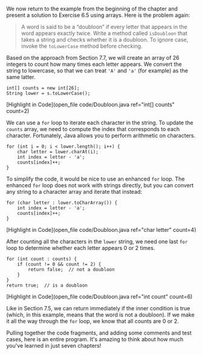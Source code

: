 We now return to the example from the beginning of the chapter and present a solution to Exercise 6.5 using arrays. Here is the problem again:

> A word is said to be a “doubloon” if every letter that appears in the word appears exactly twice. Write a method called `isDoubloon` that takes a string and checks whether it is a doubloon. To ignore case, invoke the `toLowerCase` method before checking.

Based on the approach from Section 7.7, we will create an array of 26 integers to count how many times each letter appears. We convert the string to lowercase, so that we can treat `'A'` and `'a'` (for example) as the same latter.

```code
int[] counts = new int[26];
String lower = s.toLowerCase();
```
[Highlight in Code](open_file code/Doubloon.java ref="int[] counts" count=2)

We can use a `for` loop to iterate each character in the string. To update the `counts` array, we need to compute the index that corresponds to each character. Fortunately, Java allows you to perform arithmetic on characters.

```code
for (int i = 0; i < lower.length(); i++) {
    char letter = lower.charAt(i);
    int index = letter - 'a';
    counts[index]++;
}
```

To simplify the code, it would be nice to use an enhanced `for` loop. The enhanced `for` loop does not work with strings directly, but you can convert any string to a character array and iterate that instead:

```code
for (char letter : lower.toCharArray()) {
    int index = letter - 'a';
    counts[index]++;
}
```
[Highlight in Code](open_file code/Doubloon.java ref="char letter" count=4)

After counting all the characters in the `lower` string, we need one last `for` loop to determine whether each letter appears 0 or 2 times.

```code
for (int count : counts) {
    if (count != 0 && count != 2) {
        return false;  // not a doubloon
    }
}
return true;  // is a doubloon
```
[Highlight in Code](open_file code/Doubloon.java ref="int count" count=6)

Like in Section 7.5, we can return immediately if the inner condition is true (which, in this example, means that the word is not a doubloon). If we make it all the way through the `for` loop, we know that all counts are 0 or 2.

Pulling together the code fragments, and adding some comments and test cases, here is an entire program. It's amazing to think about how much you've learned in just seven chapters!